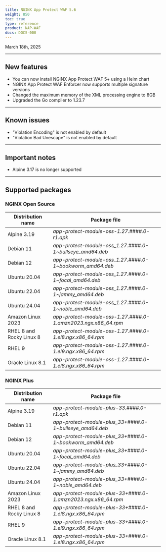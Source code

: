 ```yaml
---
title: NGINX App Protect WAF 5.6
weight: 850
toc: true
type: reference
product: NAP-WAF
docs: DOCS-000
---
```


March 18th, 2025

---

## New features

- You can now install NGINX App Protect WAF 5+ using a Helm chart
- NGINX App Protect WAF Enforcer now supports multiple signature versions
- Changed the maximum memory of the XML processing engine to 8GB
- Upgraded the Go compiler to 1.23.7

---

## Known issues

- "Violation Encoding" is not enabled by default
- "Violation Bad Unescape" is not enabled by default

---

## Important notes

- Alpine 3.17 is no longer supported

---


## Supported packages

### NGINX Open Source

| Distribution name        | Package file                                                      |
|--------------------------|-------------------------------------------------------------------|
| Alpine 3.19              | _app-protect-module-oss-1.27.####.0-r1.apk_                    |
| Debian 11                | _app-protect-module-oss_1.27.####.0-1\~bullseye_amd64.deb_     |
| Debian 12                | _app-protect-module-oss_1.27.####.0-1\~bookworm_amd64.deb_     |
| Ubuntu 20.04             | _app-protect-module-oss_1.27.####.0-1\~focal_amd64.deb_        |
| Ubuntu 22.04             | _app-protect-module-oss_1.27.####.0-1\~jammy_amd64.deb_        |
| Ubuntu 24.04             | _app-protect-module-oss_1.27.####.0-1\~noble_amd64.deb_        |
| Amazon Linux 2023        | _app-protect-module-oss-1.27.####.0-1.amzn2023.ngx.x86_64.rpm_ |
| RHEL 8 and Rocky Linux 8 | _app-protect-module-oss-1.27.####.0-1.el8.ngx.x86_64.rpm_      |
| RHEL 9                   | _app-protect-module-oss-1.27.####.0-1.el9.ngx.x86_64.rpm_      |
| Oracle Linux 8.1         | _app-protect-module-oss-1.27.####.0-1.el8.ngx.x86_64.rpm_      |

### NGINX Plus

| Distribution name        | Package file                                                   |
|--------------------------|----------------------------------------------------------------|
| Alpine 3.19              | _app-protect-module-plus-33.####.0-r1.apk_                    |
| Debian 11                | _app-protect-module-plus_33+####.0-1\~bullseye_amd64.deb_     |
| Debian 12                | _app-protect-module-plus_33+####.0-1\~bookworm_amd64.deb_     |
| Ubuntu 20.04             | _app-protect-module-plus_33+####.0-1\~focal_amd64.deb_        |
| Ubuntu 22.04             | _app-protect-module-plus_33+####.0-1\~jammy_amd64.deb_        |
| Ubuntu 24.04             | _app-protect-module-plus_33+####.0-1\~noble_amd64.deb_        |
| Amazon Linux 2023        | _app-protect-module-plus-33+####.0-1.amzn2023.ngx.x86_64.rpm_ |
| RHEL 8 and Rocky Linux 8 | _app-protect-module-plus-33+####.0-1.el8.ngx.x86_64.rpm_      |
| RHEL 9                   | _app-protect-module-plus-33+####.0-1.el9.ngx.x86_64.rpm_      |
| Oracle Linux 8.1         | _app-protect-module-plus-33+####.0-1.el8.ngx.x86_64.rpm_      |
